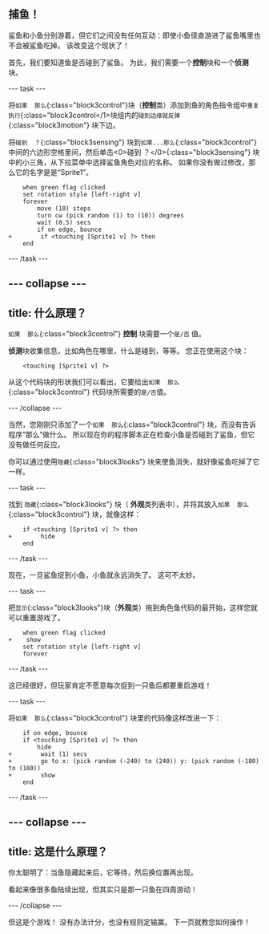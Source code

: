 ## 捕鱼！

鲨鱼和小鱼分别游着，但它们之间没有任何互动：即使小鱼径直游进了鲨鱼嘴里也不会被鲨鱼吃掉。 该改变这个现状了！

首先，我们要知道鱼是否碰到了鲨鱼。 为此，我们需要一个**控制**块和一个**侦测**块。

\--- task \---

将`如果  那么`{:class="block3control"}块（**控制**类）添加到鱼的角色指令组中`重复执行`{:class="block3control</1>块组内的`碰到边缘就反弹`{:class="block3motion"} 块下边。

将`碰到  ？`{:class="block3sensing"} 块到`如果...那么`{:class="block3control"}中间的六边形空格里间，然后单击<0>碰到 ？</0>{:class="block3sensing"} 块中的小三角，从下拉菜单中选择鲨鱼角色对应的名称。 如果你没有做过修改，那么它的名字是是“Sprite1”。

```blocks3
    when green flag clicked
    set rotation style [left-right v]
    forever 
        move (10) steps
        turn cw (pick random (1) to (10)) degrees
        wait (0.5) secs
        if on edge, bounce
+        if <touching [Sprite1 v] ?> then
    end
```

\--- /task \---

## \--- collapse \---

## title: 什么原理？

`如果  那么`{:class="block3control"} **控制** 块需要一个`是/否` 值。

**侦测**块收集信息，比如角色在哪里，什么是碰到，等等。 您正在使用这个块：

```blocks3
    <touching [Sprite1 v] ?>
```

从这个代码块的形状我们可以看出，它要给出`如果  那么`{:class="block3control"} 代码块所需要的`是/否`值。

\--- /collapse \---

当然，您刚刚只添加了一个`如果  那么`{:class="block3control"} 块，而没有告诉程序“那么”做什么。 所以现在你的程序脚本正在检查小鱼是否碰到了鲨鱼，但它没有做任何反应。

你可以通过使用`隐藏`{:class="block3looks"} 块来使鱼消失，就好像鲨鱼吃掉了它一样。

\--- task \---

找到 `隐藏`{:class="block3looks"} 块（ **外观**类列表中），并将其放入`如果  那么`{:class="block3control"} 块，就像这样：

```blocks3
    if <touching [Sprite1 v] ?> then
+        hide
    end
```

\--- /task \---

现在，一旦鲨鱼捉到小鱼，小鱼就永远消失了。 这可不太妙。

\--- task \---

把`显示`{:class="block3looks"}块（**外观**类）拖到角色鱼代码的最开始，这样您就可以重置游戏了。

```blocks3
    when green flag clicked
+    show
    set rotation style [left-right v]
    forever
```

\--- /task \---

这已经很好，但玩家肯定不愿意每次捉到一只鱼后都要重启游戏！

\--- task \---

将`如果  那么`{:class="block3control"} 块里的代码像这样改进一下：

```blocks3
    if on edge, bounce
    if <touching [Sprite1 v] ?> then
        hide
+        wait (1) secs
+        go to x: (pick random (-240) to (240)) y: (pick random (-180) to (180))
+        show
    end
```

\--- /task \---

## \--- collapse \---

## title: 这是什么原理？

你太聪明了：当鱼隐藏起来后，它等待，然后换位置再出现。

看起来像很多鱼陆续出现，但其实只是那一只鱼在四周游动！

\--- /collapse \---

但这是个游戏！ 没有办法计分，也没有规则定输赢。 下一页就教您如何操作！